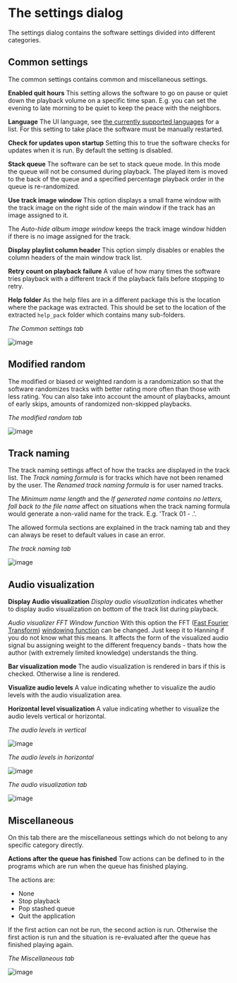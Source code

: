 # The settings dialog
The settings dialog contains the software settings divided into different categories.

## Common settings
The common settings contains common and miscellaneous settings.

**Enabled quit hours**
This setting allows the software to go on pause or quiet down the playback volume on a specific time span. E.g. you can set the evening to late morning to be quiet to keep the peace with the neighbors.

**Language**
The UI language, see [the currently supported languages](supported_languages.md) for a list. For this setting to take place the software must be manually restarted.

**Check for updates upon startup**
Setting this to true the software checks for updates when it is run. By default the setting is disabled.

**Stack queue**
The software can be set to stack queue mode. In this mode the queue will not be consumed during playback. The played item is moved to the back of the queue and a specified percentage playback order in the queue is re-randomized.

**Use track image window**
This option displays a small frame window with the track image on the right side of the main window if the track has an image assigned to it.

The *Auto-hide album image window* keeps the track image window hidden if there is no image assigned for the track.

**Display playlist column header**
This option simply disables or enables the column headers of the main window track list.

**Retry count on playback failure**
A value of how many times the software tries playback with a different track if the playback fails before stopping to retry.

**Help folder**
As the help files are in a different package this is the location where the package was extracted. This should be set to the location of the extracted `help_pack` folder which contains many sub-folders.

*The Common settings tab*

![image](img/settings1.png)

## Modified random
The modified or biased or weighted random is a randomization so that the software randomizes tracks with better rating more often than those with less rating. You can also take into account the amount of playbacks, amount of early skips, amounts of randomized non-skipped playbacks.

*The modified random tab*

![image](img/settings2.png)

## Track naming
The track naming settings affect of how the tracks are displayed in the track list. The *Track naming formula* is for tracks which have not been renamed by the user. The *Renamed track naming formula* is for user named tracks.

The *Minimum name length* and the *If generated name contains no letters, fall back to the file name* affect on situations when the track naming formula would generate a non-valid name for the track. E.g. 'Track 01 - .'.

The allowed formula sections are explained in the track naming tab and they can always be reset to default values in case an error.

*The track naming tab*

![image](img/settings3.png)

## Audio visualization

**Display Audio visualization**
*Display audio visualization* indicates whether to display audio visualization on bottom of the track list during playback.

*Audio visualizer FFT Window function*
With this option the FFT ([Fast Fourier Transform](https://en.wikipedia.org/wiki/Fast_Fourier_transform)) [windowing function](https://en.wikipedia.org/wiki/Window_function) can be changed. Just keep it to Hanning if you do not know what this means. It affects the form of the visualized audio signal bu assigning weight to the different frequency bands - thats how the author (with extremely limited knowledge) understands the thing.

**Bar visualization mode**
The audio visualization is rendered in bars if this is checked. Otherwise a line is rendered.

**Visualize audio levels**
A value indicating whether to visualize the audio levels with the audio visualization area.

**Horizontal level visualization**
A value indicating whether to visualize the audio levels vertical or horizontal.

*The audio levels in vertical*

![image](img/audio_visualization1.png)

*The audio levels in horizontal*

![image](img/audio_visualization2.png)


*The audio visualization tab*

![image](img/settings4.png)

## Miscellaneous
On this tab there are the miscellaneous settings which do not belong to any specific category directly.

**Actions after the queue has finished**
Tow actions can be defined to in the programs which are run when the queue has finished playing.

The actions are: 

* None
* Stop playback
* Pop stashed queue
* Quit the application

If the first action can not be run, the second action is run. Otherwise the first action is run and the situation is re-evaluated after the queue has finished playing again.

*The Miscellaneous tab*

![image](img/settings5.png)

